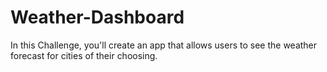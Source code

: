 # Weather-Dashboard
In this Challenge, you'll create an app that allows users to see the weather forecast for cities of their choosing.

